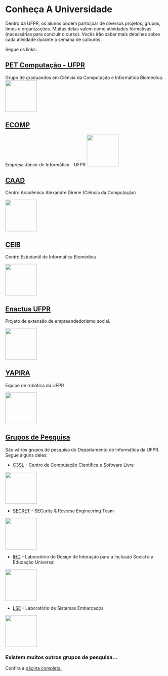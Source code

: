 # Conheça A Universidade

Dentro da UFPR, os alunos podem participar de diversos projetos, grupos, times e organizações. Muitas delas valem como atividades formativas (necessárias para concluir o curso). Vocês irão saber mais detalhes sobre cada atividade durante a semana de calouros.

Segue os links:

## [PET Computação - UFPR](https://web.inf.ufpr.br/pet/)
Grupo de graduandos em Ciência da Computação e Informática Biomédica.
<img src="https://github.com/PETComputacaoUFPR.png" width="100">
<br>

## [ECOMP](https://ecomp.co/)
Empresa Júnior de Informática - UFPR
<img src="https://encrypted-tbn0.gstatic.com/images?q=tbn:ANd9GcSNqiBVmZsZfkUdx1RVSIq_LRQGECfaNVOBpk35OUOICzXLmNGtoRaqqIohTSOTp8PvDBU&usqp=CAU" width="100">
<br>

## [CAAD](https://caad.inf.ufpr.br/)
Centro Acadêmico Alexandre Direne (Ciência da Computação)

<img src="https://caad.inf.ufpr.br/wp-content/uploads/2017/11/logoCAAD.png" width="100">
<br>

## [CEIB](https://ceib.inf.ufpr.br/index.html)
Centro Estudantil de Informática Biomédica

<img src="https://scontent-gru2-1.xx.fbcdn.net/v/t1.6435-9/42512220_1107885759368366_2957125669521195008_n.png?_nc_cat=107&ccb=1-5&_nc_sid=973b4a&_nc_ohc=TuD35YCtrw4AX9W2hiz&_nc_ht=scontent-gru2-1.xx&oh=b72942e8d096ff45ce43d5bc97ae0a91&oe=616731C8" width="100">
<br>

## [Enactus UFPR](https://enactusufpr.netlify.app/)

Projeto de extensão de empreendedorismo social.

<img src="https://github.com/enactusufpr.png" width="100">
<br>


## [YAPIRA](https://www.facebook.com/ufpr.yapira/)

Equipe de robótica da UFPR

<img src="http://pet.eletrica.ufpr.br/css/imagens/yapira.jpg" width="100">
<br>


## [Grupos de Pesquisa](http://web.inf.ufpr.br/dinf/laboratorios-de-pesquisa/)

São vários grupos de pesquisa do Departamento de Informática da UFPR. Segue alguns deles:

* [C3SL](https://www.c3sl.ufpr.br/) - Centro de Computação Científica e Software Livre

<img src="https://www.c3sl.ufpr.br/wp-content/uploads/2021/09/cropped-logotipo-c3-ufpr3.png" width="100">
<br>

* [SECRET](https://secret.inf.ufpr.br/) - SECurity & Reverse Engineering Team

<img src="https://secret.inf.ufpr.br/wp-content/uploads/2019/04/secret.png" width="100">
<br>

* [IHC](https://web.inf.ufpr.br/ihc/) - Laboratório de Design de Interação para a Inclusão Social e a Educação Universal

<img src="https://external-content.duckduckgo.com/iu/?u=https%3A%2F%2Ftse2.mm.bing.net%2Fth%3Fid%3DOIP.LQxWR---YzAgtftSP09yowHaHa%26pid%3DApi&f=1" width="100">
<br>

* [LSE](https://web.inf.ufpr.br/lse/) - Laboratório de Sistemas Embarcados

<img src="https://web.inf.ufpr.br/lse/wp-content/uploads/sites/6/2017/06/cropped-logo_site_top.png" width="100">
<br>

### Existem muitos outros grupos de pesquisa...

Confira a [página completa.](https://web.inf.ufpr.br/dinf/laboratorios-de-pesquisa/)